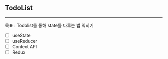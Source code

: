 ## TodoList

---

목표 : Todolist를 통해 state를 다루는 법 익히기

- [ ] useState
- [ ] useReducer
- [ ] Context API
- [ ] Redux
